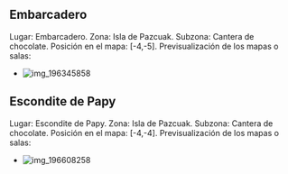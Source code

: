 ## Embarcadero
Lugar: Embarcadero.
Zona: Isla de Pazcuak.
Subzona: Cantera de chocolate.
Posición en el mapa: [-4,-5].
Previsualización de los mapas o salas:
- ![img_196345858](https://media.discordapp.net/attachments/1115311447145193482/1115345493980090530/196345858.jpg)

## Escondite de Papy
Lugar: Escondite de Papy.
Zona: Isla de Pazcuak.
Subzona: Cantera de chocolate.
Posición en el mapa: [-4,-4].
Previsualización de los mapas o salas:
- ![img_196608258](https://media.discordapp.net/attachments/1115311447145193482/1115345584577064990/196608258.jpg)
